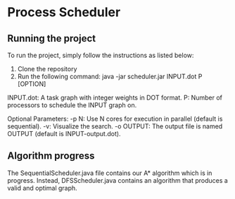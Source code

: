 # Process Scheduler

## Running the project

To run the project, simply follow the instructions as listed below:

1. Clone the repository
2. Run the following command: java -jar scheduler.jar INPUT.dot P [OPTION]

INPUT.dot: A task graph with integer weights in DOT format.
P: Number of processors to schedule the INPUT graph on.

Optional Parameters:
-p N: Use N cores for execution in parallel (default is sequential).
-v: Visualize the search.
-o OUTPUT: The output file is named OUTPUT (default is INPUT-output.dot).

## Algorithm progress
The SequentialScheduler.java file contains our A* algorithm which is in progress. Instead, DFSScheduler.java contains an algorithm that produces a valid and optimal graph.
